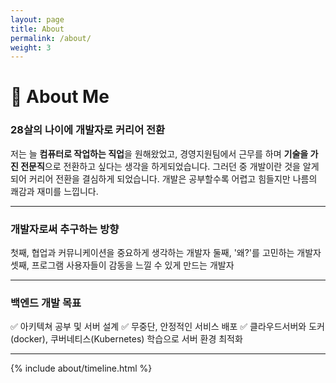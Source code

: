 ```yaml
---
layout: page
title: About
permalink: /about/
weight: 3
---
```


# 🧐 **About Me**

### 28살의 나이에 개발자로 커리어 전환

저는 늘 **컴퓨터로 작업하는 직업**을 원해왔었고, 경영지원팀에서 근무를 하며 **기술을 가진 전문직**으로 전환하고 싶다는 생각을 하게되었습니다. 그러던 중 개발이란 것을 알게 되어 커리어 전환을 결심하게 되었습니다. 개발은 공부할수록 어렵고 힘들지만 나름의 쾌감과 재미를 느낍니다.

----
### 개발자로써 추구하는 방향
첫째, 협업과 커뮤니케이션을 중요하게 생각하는 개발자
둘째, '왜?'를 고민하는 개발자
셋째, 프로그램 사용자들이 감동을 느낄 수 있게 만드는 개발자

-----
### 백엔드 개발 목표
✅ 아키텍쳐 공부 및 서버 설계
✅ 무중단, 안정적인 서비스 배포
✅ 클라우드서버와 도커(docker), 쿠버네티스(Kubernetes) 학습으로 서버 환경 최적화

-----

<div class="row">
<!-- {% include about/skills.html title="Programming Skills" source=site.data.programming-skills %} -->
<!-- {% include about/skills.html title="Other Skills" source=site.data.other-skills %} -->
</div>

<div class="row">
{% include about/timeline.html %}
</div>